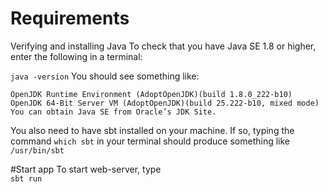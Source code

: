 # Requirements
Verifying and installing Java
To check that you have Java SE 1.8 or higher, enter the following in a terminal:

```java -version```
You should see something like:

```openjdk version "1.8.0_222"
OpenJDK Runtime Environment (AdoptOpenJDK)(build 1.8.0_222-b10)
OpenJDK 64-Bit Server VM (AdoptOpenJDK)(build 25.222-b10, mixed mode)
You can obtain Java SE from Oracle’s JDK Site.
```

You also need to have sbt installed on your machine. If so, typing the command ```which sbt``` in your terminal should produce something like 
```/usr/bin/sbt```

#Start app
To start web-server, type \
```sbt run```
